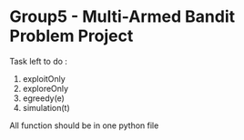 # Group5 - Multi-Armed Bandit Problem Project

Task left to do :
1. exploitOnly
2. exploreOnly
3. egreedy(e)
4. simulation(t)

All function should be in one python file
